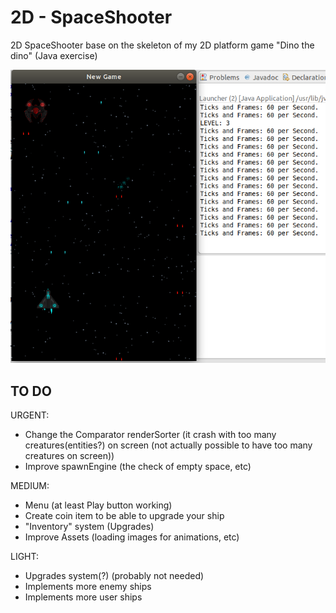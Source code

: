 # 2D - SpaceShooter
2D SpaceShooter base on the skeleton of my 2D platform game "Dino the dino" (Java exercise)

![Image](/SpaceShooter.png)

TO DO
-----
URGENT:
- Change the Comparator renderSorter (it crash with too many creatures(entities?) on screen (not actually possible to have too many creatures on screen))
- Improve spawnEngine (the check of empty space, etc)

MEDIUM:
- Menu (at least Play button working)
- Create coin item to be able to upgrade your ship
- "Inventory" system (Upgrades)
- Improve Assets (loading images for animations, etc)

LIGHT:
- Upgrades system(?) (probably not needed)
- Implements more enemy ships
- Implements more user ships

